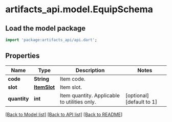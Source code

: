 # artifacts_api.model.EquipSchema

## Load the model package
```dart
import 'package:artifacts_api/api.dart';
```

## Properties
Name | Type | Description | Notes
------------ | ------------- | ------------- | -------------
**code** | **String** | Item code. | 
**slot** | [**ItemSlot**](ItemSlot.md) | Item slot. | 
**quantity** | **int** | Item quantity. Applicable to utilities only. | [optional] [default to 1]

[[Back to Model list]](../README.md#documentation-for-models) [[Back to API list]](../README.md#documentation-for-api-endpoints) [[Back to README]](../README.md)


